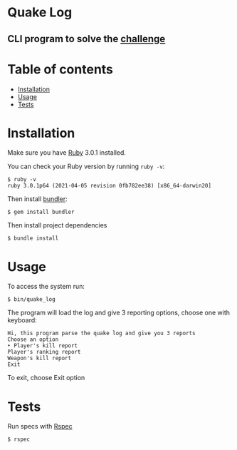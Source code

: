 # Quake Log

## CLI program to solve the [challenge](CHALLENGE.MD)

Table of contents
=================

* [Installation](#installation)
* [Usage](#usage)
* [Tests](#tests)

# Installation
Make sure you have [Ruby](http://www.ruby-lang.org/en/downloads/) 3.0.1 installed.

You can check your Ruby version by running `ruby -v`:

    $ ruby -v
    ruby 3.0.1p64 (2021-04-05 revision 0fb782ee38) [x86_64-darwin20]


Then install [bundler](https://bundler.io/):

    $ gem install bundler

Then install project dependencies
    
    $ bundle install

# Usage

To access the system run:

    $ bin/quake_log

The program will load the log and give 3 reporting options, choose one with keyboard:

    Hi, this program parse the quake log and give you 3 reports
    Choose an option
    ‣ Player's kill report
    Player's ranking report
    Weapon's kill report
    Exit

To exit, choose Exit option

# Tests

Run specs with [Rspec](https://rspec.info/)

    $ rspec